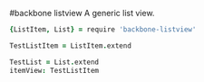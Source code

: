 #backbone listview
A generic list view.

``` coffee
{ListItem, List} = require 'backbone-listview'

TestListItem = ListItem.extend

TestList = List.extend
itemView: TestListItem
```
